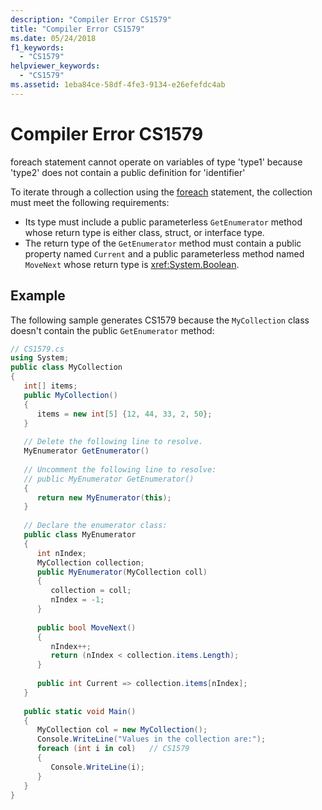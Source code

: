 ```yaml
---
description: "Compiler Error CS1579"
title: "Compiler Error CS1579"
ms.date: 05/24/2018
f1_keywords: 
  - "CS1579"
helpviewer_keywords: 
  - "CS1579"
ms.assetid: 1eba84ce-58df-4fe3-9134-e26efefdc4ab
---
```

# Compiler Error CS1579

foreach statement cannot operate on variables of type 'type1' because 'type2' does not contain a public definition for 'identifier'

To iterate through a collection using the [foreach](../keywords/foreach-in.md) statement, the collection must meet the following requirements:

- Its type must include a public parameterless `GetEnumerator` method whose return type is either class, struct, or interface type.
- The return type of the `GetEnumerator` method must contain a public property named `Current` and a public parameterless method named `MoveNext` whose return type is <xref:System.Boolean>.

## Example

The following sample generates CS1579 because the `MyCollection` class doesn't contain the public `GetEnumerator` method:

```csharp  
// CS1579.cs  
using System;  
public class MyCollection
{  
   int[] items;  
   public MyCollection()
   {  
      items = new int[5] {12, 44, 33, 2, 50};  
   }  
  
   // Delete the following line to resolve.  
   MyEnumerator GetEnumerator()  
  
   // Uncomment the following line to resolve:  
   // public MyEnumerator GetEnumerator()
   {  
      return new MyEnumerator(this);  
   }  
  
   // Declare the enumerator class:  
   public class MyEnumerator
   {  
      int nIndex;  
      MyCollection collection;  
      public MyEnumerator(MyCollection coll)
      {  
         collection = coll;  
         nIndex = -1;  
      }  
  
      public bool MoveNext()
      {  
         nIndex++;  
         return (nIndex < collection.items.Length);  
      }  
  
      public int Current => collection.items[nIndex];
   }  
  
   public static void Main()
   {  
      MyCollection col = new MyCollection();  
      Console.WriteLine("Values in the collection are:");  
      foreach (int i in col)   // CS1579  
      {  
         Console.WriteLine(i);  
      }  
   }  
}  
```
